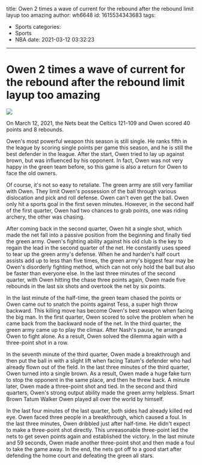 title: Owen 2 times a wave of current for the rebound after the rebound limit layup too amazing
author: wh6648
id: 1615534343683
tags: 
- Sports
categories: 
- Sports
- NBA
date: 2021-03-12 03:32:23
---
# Owen 2 times a wave of current for the rebound after the rebound limit layup too amazing
![](https://p1.itc.cn/images01/20210312/80620e7454d147619e9661f91bf21bee.jpeg)


On March 12, 2021, the Nets beat the Celtics 121-109 and Owen scored 40 points and 8 rebounds.

Owen's most powerful weapon this season is still single. He ranks fifth in the league by scoring single points per game this season, and he is still the best defender in the league. After the start, Owen tried to lay up against brown, but was influenced by his opponent. In fact, Owen was not very happy in the green team before, so this game is also a return for Owen to face the old owners.

Of course, it's not so easy to retaliate. The green army are still very familiar with Owen. They limit Owen's possession of the ball through various dislocation and pick and roll defense. Owen can't even get the ball. Owen only hit a sports goal in the first seven minutes. However, in the second half of the first quarter, Owen had two chances to grab points, one was riding archery, the other was chasing.

After coming back in the second quarter, Owen hit a single shot, which made the net fall into a passive position from the beginning and finally tied the green army. Owen's fighting ability against his old club is the key to regain the lead in the second quarter of the net. He constantly uses speed to tear up the green army's defense. When he and harden's half court assists add up to less than five times, the green army's biggest fear may be Owen's disorderly fighting method, which can not only hold the ball but also be faster than everyone else. In the last three minutes of the second quarter, with Owen hitting the chase three points again, Owen made five rebounds in the last six shots and overtook the net by six points.

In the last minute of the half-time, the green team chased the points or Owen came out to snatch the points against Tess, a super high throw backward. This killing move has become Owen's best weapon when facing the big man. In the first quarter, Owen scored to solve the problem when he came back from the backward node of the net. In the third quarter, the green army came up to play the climax. After Nash's pause, he arranged Owen to fight alone. As a result, Owen solved the dilemma again with a three-point shot in a row.

In the seventh minute of the third quarter, Owen made a breakthrough and then put the ball in with a slight lift when facing Tatum's defender who had already flown out of the field. In the last three minutes of the third quarter, Owen turned into a single brown. As a result, Owen made a huge fake turn to stop the opponent in the same place, and then he threw back. A minute later, Owen made a three-point shot and tied. In the second and third quarters, Owen's strong output ability made the green army helpless. Smart Brown Tatum Walker Owen played all over the world by himself.

In the last four minutes of the last quarter, both sides had already killed red eye. Owen faced three people in a breakthrough, which caused a foul. In the last three minutes, Owen dribbled just after half-time. He didn't expect to make a three-point shot directly. This unreasonable three-point led the nets to get seven points again and established the victory. In the last minute and 59 seconds, Owen made another three-point shot and then made a foul to take the game away. In the end, the nets got off to a good start after defending the home court and defeating the green all stars.

